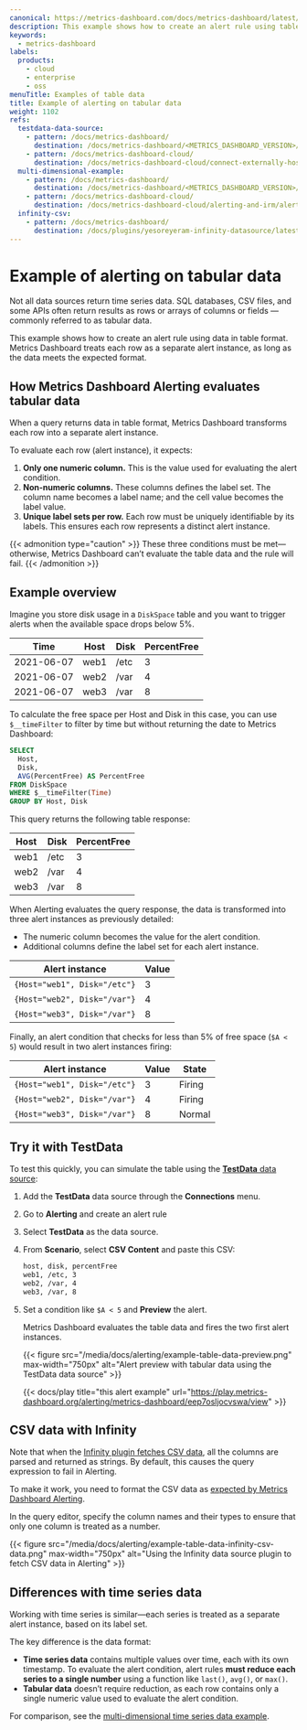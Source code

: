 ```yaml
---
canonical: https://metrics-dashboard.com/docs/metrics-dashboard/latest/alerting/best-practices/table-data
description: This example shows how to create an alert rule using table data.
keywords:
  - metrics-dashboard
labels:
  products:
    - cloud
    - enterprise
    - oss
menuTitle: Examples of table data
title: Example of alerting on tabular data
weight: 1102
refs:
  testdata-data-source:
    - pattern: /docs/metrics-dashboard/
      destination: /docs/metrics-dashboard/<METRICS_DASHBOARD_VERSION>/datasources/testdata/
    - pattern: /docs/metrics-dashboard-cloud/
      destination: /docs/metrics-dashboard-cloud/connect-externally-hosted/data-sources/testdata/
  multi-dimensional-example:
    - pattern: /docs/metrics-dashboard/
      destination: /docs/metrics-dashboard/<METRICS_DASHBOARD_VERSION>/alerting/best-practices/multi-dimensional-alerts/
    - pattern: /docs/metrics-dashboard-cloud/
      destination: /docs/metrics-dashboard-cloud/alerting-and-irm/alerting/best-practices/multi-dimensional-alerts/
  infinity-csv:
    - pattern: /docs/metrics-dashboard/
      destination: /docs/plugins/yesoreyeram-infinity-datasource/latest/csv/
---
```


# Example of alerting on tabular data

Not all data sources return time series data. SQL databases, CSV files, and some APIs often return results as rows or arrays of columns or fields — commonly referred to as tabular data.

This example shows how to create an alert rule using data in table format. Metrics Dashboard treats each row as a separate alert instance, as long as the data meets the expected format.

## How Metrics Dashboard Alerting evaluates tabular data

When a query returns data in table format, Metrics Dashboard transforms each row into a separate alert instance.

To evaluate each row (alert instance), it expects:

1. **Only one numeric column.** This is the value used for evaluating the alert condition.
1. **Non-numeric columns.** These columns defines the label set. The column name becomes a label name; and the cell value becomes the label value.
1. **Unique label sets per row.** Each row must be uniquely identifiable by its labels. This ensures each row represents a distinct alert instance.

{{< admonition type="caution" >}}
These three conditions must be met—otherwise, Metrics Dashboard can’t evaluate the table data and the rule will fail.
{{< /admonition >}}

## Example overview

Imagine you store disk usage in a `DiskSpace` table and you want to trigger alerts when the available space drops below 5%.

| Time       | Host | Disk | PercentFree |
| ---------- | ---- | ---- | ----------- |
| 2021-06-07 | web1 | /etc | 3           |
| 2021-06-07 | web2 | /var | 4           |
| 2021-06-07 | web3 | /var | 8           |

To calculate the free space per Host and Disk in this case, you can use `$__timeFilter` to filter by time but without returning the date to Metrics Dashboard:

```sql
SELECT
  Host,
  Disk,
  AVG(PercentFree) AS PercentFree
FROM DiskSpace
WHERE $__timeFilter(Time)
GROUP BY Host, Disk
```

This query returns the following table response:

| Host | Disk | PercentFree |
| ---- | ---- | ----------- |
| web1 | /etc | 3           |
| web2 | /var | 4           |
| web3 | /var | 8           |

When Alerting evaluates the query response, the data is transformed into three alert instances as previously detailed:

- The numeric column becomes the value for the alert condition.
- Additional columns define the label set for each alert instance.

| Alert instance               | Value |
| ---------------------------- | ----- |
| `{Host="web1", Disk="/etc"}` | 3     |
| `{Host="web2", Disk="/var"}` | 4     |
| `{Host="web3", Disk="/var"}` | 8     |

Finally, an alert condition that checks for less than 5% of free space (`$A < 5`) would result in two alert instances firing:

| Alert instance               | Value | State  |
| ---------------------------- | ----- | ------ |
| `{Host="web1", Disk="/etc"}` | 3     | Firing |
| `{Host="web2", Disk="/var"}` | 4     | Firing |
| `{Host="web3", Disk="/var"}` | 8     | Normal |

## Try it with TestData

To test this quickly, you can simulate the table using the [**TestData** data source](ref:testdata-data-source):

1. Add the **TestData** data source through the **Connections** menu.
1. Go to **Alerting** and create an alert rule
1. Select **TestData** as the data source.
1. From **Scenario**, select **CSV Content** and paste this CSV:

   ```bash
   host, disk, percentFree
   web1, /etc, 3
   web2, /var, 4
   web3, /var, 8
   ```

1. Set a condition like `$A < 5` and **Preview** the alert.

   Metrics Dashboard evaluates the table data and fires the two first alert instances.

   {{< figure src="/media/docs/alerting/example-table-data-preview.png" max-width="750px" alt="Alert preview with tabular data using the TestData data source" >}}

   {{< docs/play title="this alert example" url="https://play.metrics-dashboard.org/alerting/metrics-dashboard/eep7osljocvswa/view" >}}

## CSV data with Infinity

Note that when the [Infinity plugin fetches CSV data](ref:infinity-csv), all the columns are parsed and returned as strings. By default, this causes the query expression to fail in Alerting.

To make it work, you need to format the CSV data as [expected by Metrics Dashboard Alerting](#how-metrics-dashboard-alerting-evaluates-tabular-data).

In the query editor, specify the column names and their types to ensure that only one column is treated as a number.

{{< figure src="/media/docs/alerting/example-table-data-infinity-csv-data.png" max-width="750px" alt="Using the Infinity data source plugin to fetch CSV data in Alerting" >}}

## Differences with time series data

Working with time series is similar—each series is treated as a separate alert instance, based on its label set.

The key difference is the data format:

- **Time series data** contains multiple values over time, each with its own timestamp.
  To evaluate the alert condition, alert rules **must reduce each series to a single number** using a function like `last()`, `avg()`, or `max()`.
- **Tabular data** doesn’t require reduction, as each row contains only a single numeric value used to evaluate the alert condition.

For comparison, see the [multi-dimensional time series data example](ref:multi-dimensional-example).
